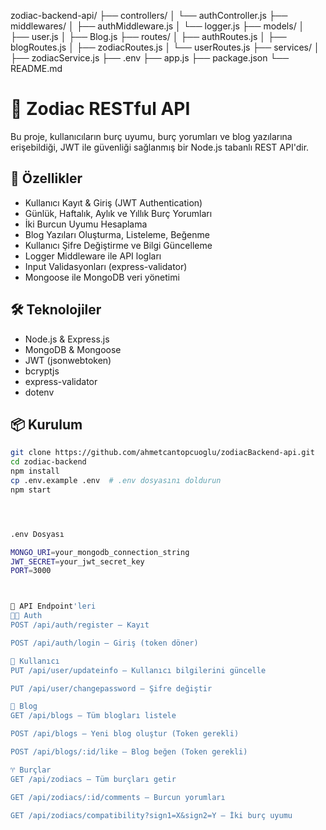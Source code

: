 zodiac-backend-api/
├── controllers/
│   └── authController.js
├── middlewares/
│   ├── authMiddleware.js
│   └── logger.js
├── models/
│   ├── user.js
│   ├── Blog.js
├── routes/
│   ├── authRoutes.js
│   ├── blogRoutes.js
│   ├── zodiacRoutes.js
│   └── userRoutes.js
├── services/
│   ├── zodiacService.js
├── .env
├── app.js
├── package.json
└── README.md


# 🔮 Zodiac RESTful API

Bu proje, kullanıcıların burç uyumu, burç yorumları ve blog yazılarına erişebildiği, JWT ile güvenliği sağlanmış bir Node.js tabanlı REST API'dir.

## 🚀 Özellikler

- Kullanıcı Kayıt & Giriş (JWT Authentication)
- Günlük, Haftalık, Aylık ve Yıllık Burç Yorumları
- İki Burcun Uyumu Hesaplama
- Blog Yazıları Oluşturma, Listeleme, Beğenme
- Kullanıcı Şifre Değiştirme ve Bilgi Güncelleme
- Logger Middleware ile API logları
- Input Validasyonları (express-validator)
- Mongoose ile MongoDB veri yönetimi

## 🛠️ Teknolojiler

- Node.js & Express.js
- MongoDB & Mongoose
- JWT (jsonwebtoken)
- bcryptjs
- express-validator
- dotenv

## 📦 Kurulum

```bash
git clone https://github.com/ahmetcantopcuoglu/zodiacBackend-api.git
cd zodiac-backend
npm install
cp .env.example .env  # .env dosyasını doldurun
npm start




.env Dosyası 

MONGO_URI=your_mongodb_connection_string
JWT_SECRET=your_jwt_secret_key
PORT=3000



📮 API Endpoint'leri
🧑‍💼 Auth
POST /api/auth/register – Kayıt

POST /api/auth/login – Giriş (token döner)

👤 Kullanıcı
PUT /api/user/updateinfo – Kullanıcı bilgilerini güncelle

PUT /api/user/changepassword – Şifre değiştir

📝 Blog
GET /api/blogs – Tüm blogları listele

POST /api/blogs – Yeni blog oluştur (Token gerekli)

POST /api/blogs/:id/like – Blog beğen (Token gerekli)

♈ Burçlar
GET /api/zodiacs – Tüm burçları getir

GET /api/zodiacs/:id/comments – Burcun yorumları

GET /api/zodiacs/compatibility?sign1=X&sign2=Y – İki burç uyumu